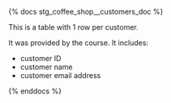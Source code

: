 {% docs stg_coffee_shop__customers_doc %}

This is a table with 1 row per customer.

It was provided by the course. It includes:
- customer ID
- customer name
- customer email address

{% enddocs %}